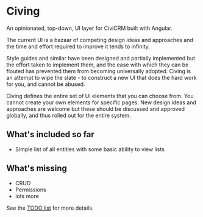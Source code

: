 # Civing

An opinionated, top-down, UI layer for CiviCRM built with Angular.

The current UI is a bazaar of competing design ideas and approaches and the time and effort required to improve it tends to infinity.

Style guides and similar have been designed and partially implemented but the effort taken to implement them, and the ease with which they can be flouted has prevented them from becoming universally adopted. Civing is an attempt to wipe the slate - to construct a new UI that does the hard work for you, and cannot be abused.

Civing defines the entire set of UI elements that you can choose from. You cannot create your own elements for specific pages. New design ideas and approaches are welcome but these should be discussed and approved globally, and thus rolled out for the entire system.

## What's included so far

* Simple list of all entities with some basic ability to view lists

## What's missing

* CRUD
* Permissions
* lots more

See the [TODO list](/TODO.md) for more details.
